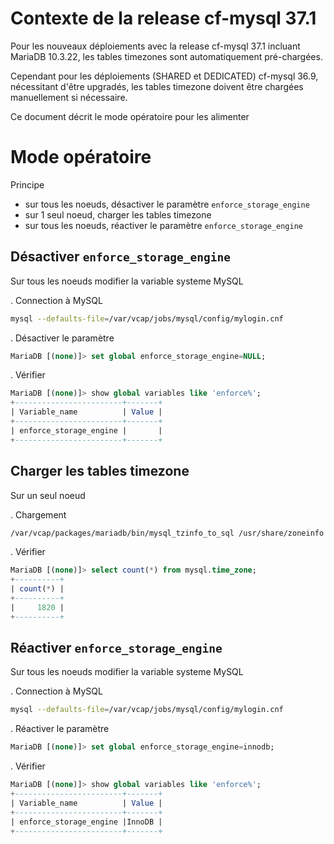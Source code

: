 # Contexte de la release cf-mysql 37.1
Pour les nouveaux déploiements avec la release cf-mysql 37.1 incluant MariaDB 10.3.22, les tables timezones sont automatiquement pré-chargées. 

Cependant pour les déploiements (SHARED et DEDICATED) cf-mysql 36.9, nécessitant d'être upgradés, les tables timezone doivent être chargées manuellement si nécessaire. 

Ce document décrit le mode opératoire pour les alimenter 


# Mode opératoire

Principe  
- sur tous les noeuds, désactiver le paramètre `enforce_storage_engine` 
- sur 1 seul noeud, charger les tables timezone
- sur tous les noeuds, réactiver le paramètre  `enforce_storage_engine`

## Désactiver `enforce_storage_engine`  

Sur tous les noeuds  modifier la variable systeme MySQL  

. Connection à MySQL

```sh
mysql --defaults-file=/var/vcap/jobs/mysql/config/mylogin.cnf
```
. Désactiver le paramètre

```sql
MariaDB [(none)]> set global enforce_storage_engine=NULL;
```

. Vérifier 

```sql
MariaDB [(none)]> show global variables like 'enforce%';
+------------------------+-------+
| Variable_name          | Value |
+------------------------+-------+
| enforce_storage_engine |       |
+------------------------+-------+
```

## Charger les tables timezone 

Sur un seul noeud  

. Chargement

```sh
/var/vcap/packages/mariadb/bin/mysql_tzinfo_to_sql /usr/share/zoneinfo  | /var/vcap/packages/mariadb/bin/mysql --defaults-file="/var/vcap/jobs/mysql/config/mylogin.cnf" mysql
```
. Vérifier 

```sql
MariaDB [(none)]> select count(*) from mysql.time_zone;
+----------+
| count(*) |
+----------+
|     1820 |   
+----------+
```

## Réactiver `enforce_storage_engine`

Sur tous les noeuds  modifier la variable systeme MySQL  

. Connection à MySQL

```sh
mysql --defaults-file=/var/vcap/jobs/mysql/config/mylogin.cnf
```
. Réactiver le paramètre

```sql
MariaDB [(none)]> set global enforce_storage_engine=innodb;
```

. Vérifier 

```sql
MariaDB [(none)]> show global variables like 'enforce%';
+------------------------+-------+
| Variable_name          | Value |
+------------------------+-------+
| enforce_storage_engine |InnoDB |
+------------------------+-------+
```
